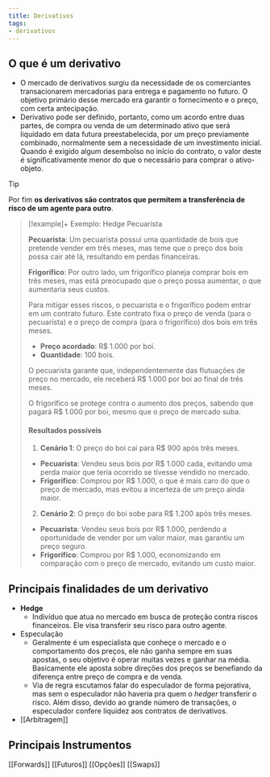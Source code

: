 ```yaml
--- 
title: Derivativos
tags: 
- derivativos
---
```

## O que é um derivativo
- O mercado de derivativos surgiu da necessidade de os comerciantes transacionarem mercadorias para entrega e pagamento no futuro. O objetivo primário desse mercado era garantir o fornecimento e o preço, com certa antecipação.
- Derivativo pode ser definido, portanto, como um acordo entre duas partes, de compra ou venda de um determinado ativo que será liquidado em data futura preestabelecida, por um preço previamente combinado, normalmente sem a necessidade de um investimento inicial. Quando é exigido algum desembolso no início do contrato, o valor deste é significativamente menor do que o necessário para comprar o ativo-objeto.

>[!tip]
>Por fim **os derivativos são contratos que permitem a transferência de risco de um agente para outro**.

>[!example]+  Exemplo: Hedge Pecuarista
>
>**Pecuarista**: Um pecuarista possui uma quantidade de bois que pretende vender em três meses, mas teme que o preço dos bois possa cair até lá, resultando em perdas financeiras.
>
>**Frigorífico**: Por outro lado, um frigorífico planeja comprar bois em três meses, mas está preocupado que o preço possa aumentar, o que aumentaria seus custos.
>
>Para mitigar esses riscos, o pecuarista e o frigorífico podem entrar em um contrato futuro. Este contrato fixa o preço de venda (para o pecuarista) e o preço de compra (para o frigorífico) dos bois em três meses.
>
>- **Preço acordado**: R$ 1.000 por boi.
>- **Quantidade**: 100 bois.
>
>O pecuarista garante que, independentemente das flutuações de preço no mercado, ele receberá R$ 1.000 por boi ao final de três meses.
>
>O frigorífico se protege contra o aumento dos preços, sabendo que pagará R$ 1.000 por boi, mesmo que o preço de mercado suba.
>
>#### Resultados possíveis
>1. **Cenário 1**: O preço do boi cai para R$ 900 após três meses.
>
>	- **Pecuarista**: Vendeu seus bois por R$ 1.000 cada, evitando uma perda maior que teria ocorrido se tivesse vendido no mercado.
>	- **Frigorífico**: Comprou por R$ 1.000, o que é mais caro do que o preço de mercado, mas evitou a incerteza de um preço ainda maior.
>
>2. **Cenário 2**: O preço do boi sobe para R$ 1.200 após três meses.
>    
>	- **Pecuarista**: Vendeu seus bois por R$ 1.000, perdendo a oportunidade de vender por um valor maior, mas garantiu um preço seguro.
>	- **Frigorífico**: Comprou por R$ 1.000, economizando em comparação com o preço de mercado, evitando um custo maior.

## Principais finalidades de um derivativo
- **Hedge**
	- Indivíduo que atua no mercado em busca de proteção contra riscos financeiros. Ele visa transferir seu risco para outro agente.
- Especulação
	- Geralmente é um especialista que conheçe o mercado e o comportamento dos preços, ele não ganha sempre em suas apostas, o seu objetivo é operar muitas vezes e ganhar na média. Basicamente ele aposta sobre direções dos preços se benefiando da diferença entre preço de compra e de venda.
	- Via de regra escutamos falar do especulador de forma pejorativa, mas sem o especulador não haveria pra quem o *hedger* transferir o risco. Além disso, devido ao grande número de transações, o especulador confere liquidez aos contratos de derivativos.
- [[Arbitragem]]
## Principais Instrumentos
[[Forwards]]
[[Futuros]]
[[Opções]]
[[Swaps]]